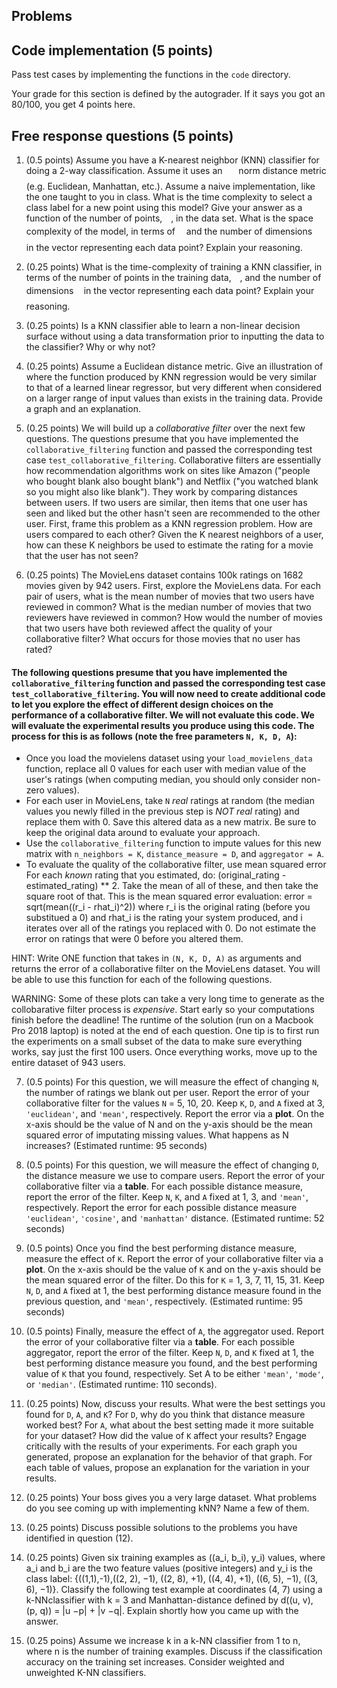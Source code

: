 ## Problems

## Code implementation (5 points)
Pass test cases by implementing the functions in the `code` directory.

Your grade for this section is defined by the autograder. If it says you got an 80/100,
you get 4 points here.

## Free response questions (5 points)

1. (0.5 points) Assume you have a K-nearest neighbor (KNN) classifier for doing a 2-way classification. Assume it uses an <img src="/tex/09af92d48ab87fa468ebde78082d1091.svg?invert_in_darkmode&sanitize=true&sanitize=true" align=middle width=17.96371994999999pt height=22.465723500000017pt/> norm distance metric (e.g. Euclidean, Manhattan, etc.). Assume a naive implementation, like the one taught to you in class. What is the time complexity to select a class label for a new point using this model? Give your answer as a function of the number of points, <img src="/tex/55a049b8f161ae7cfeb0197d75aff967.svg?invert_in_darkmode&sanitize=true&sanitize=true" align=middle width=9.86687624999999pt height=14.15524440000002pt/>, in the data set. What is the space complexity of the model, in terms of <img src="/tex/55a049b8f161ae7cfeb0197d75aff967.svg?invert_in_darkmode&sanitize=true&sanitize=true" align=middle width=9.86687624999999pt height=14.15524440000002pt/> and the number of dimensions <img src="/tex/2103f85b8b1477f430fc407cad462224.svg?invert_in_darkmode&sanitize=true&sanitize=true" align=middle width=8.55596444999999pt height=22.831056599999986pt/> in the vector representing each data point? Explain your reasoning. 

2. (0.25 points) What is the time-complexity of training a KNN classifier, in terms of the number of points in the training data, <img src="/tex/55a049b8f161ae7cfeb0197d75aff967.svg?invert_in_darkmode&sanitize=true&sanitize=true" align=middle width=9.86687624999999pt height=14.15524440000002pt/>, and the number of dimensions <img src="/tex/2103f85b8b1477f430fc407cad462224.svg?invert_in_darkmode&sanitize=true&sanitize=true" align=middle width=8.55596444999999pt height=22.831056599999986pt/> in the vector representing each data point? Explain your reasoning.

3. (0.25 points) Is a KNN classifier able to learn a non-linear decision surface without using a data transformation prior to inputting the data to the classifier? Why or why not? 

4. (0.25 points) Assume a Euclidean distance metric. Give an illustration of where the function produced by KNN regression would be very similar to that of a learned linear regressor, but very different when considered on a larger range of input values than exists in the training data. Provide a graph and an explanation. 

5. (0.25 points) We will build up a *collaborative filter* over the next few questions. The questions presume that you have implemented the `collaborative_filtering` function and passed the corresponding test case `test_collaborative_filtering`. Collaborative filters are essentially how recommendation algorithms work on sites like Amazon ("people who bought blank also bought blank") and Netflix ("you watched blank so you might also like blank"). They work by comparing distances between users. If two users are similar, then items that one user has seen and liked but the other hasn't seen are recommended to the other user. First, frame this problem as a KNN regression problem. How are users compared to each other? Given the K nearest neighbors of a user, how can these K neighbors be used to estimate the rating for a movie that the user has not seen?

6. (0.25 points) The MovieLens dataset contains 100k ratings on 1682 movies given by 942 users. First, explore the MovieLens data. For each pair of users, what is the mean number of movies that two users have reviewed in common? What is the median number of movies that two reviewers have reviewed in common? How would the number of movies that two users have both reviewed affect the quality of your collaborative filter? What occurs for those movies that no user has rated? 

#### The following questions presume that you have implemented the `collaborative_filtering` function and passed the corresponding test case `test_collaborative_filtering`. You will now need to create additional code to let you explore the effect of different design choices on the performance of a collaborative filter. We will not evaluate this code. We will evaluate the experimental results you produce using this code. The process for this is as follows (note the free parameters `N, K, D, A`):
   * Once you load the movielens dataset using your `load_movielens_data` function, replace all 0 values for each user with median value of the user's ratings (when computing median, you should only consider non-zero values).
   * For each user in MovieLens, take `N` *real* ratings at random (the median values you newly filled in the previous step is *NOT real* rating) and replace them with 0. Save this altered data as a new matrix. Be sure to keep the original data around to evaluate your approach.
   * Use the `collaborative_filtering` function to impute values for this new matrix with `n_neighbors = K`, `distance_measure = D`, and `aggregator = A`. 
   * To evaluate the quality of the collaborative filter, use mean squared error For each *known* rating that you estimated, do: (original_rating - estimated_rating) ** 2. Take the mean of all of these, and then take the square root of that. This is the mean squared error evaluation: error = sqrt(mean((r_i - rhat_i)^2))  where r_i is the original rating (before you substitued a 0) and rhat_i is the rating your system produced, and i iterates over all of the ratings you replaced with 0. Do not estimate the error on ratings that were 0 before you altered them.

   HINT: Write ONE function that takes in `(N, K, D, A)` as arguments and returns the error of a collaborative filter on the MovieLens dataset. You will be able to use this function for each of the following questions.

   WARNING: Some of these plots can take a very long time to generate as the collobarative filter process is *expensive*. Start early so your computations finish before the deadline! The runtime of the solution (run on a Macbook Pro 2018 laptop) is noted at the end of each question. One tip is to first run the experiments on a small subset of the data to make sure everything works, say just the first 100 users. Once everything works, move up to the entire dataset of 943 users.
 
7.  (0.5 points) For this question, we will measure the effect of changing `N`, the number of ratings we blank out per user. Report the error of your collaborative filter for the values `N` = 5, 10, 20. Keep `K`, `D`, and `A` fixed at 3, `'euclidean'`, and `'mean'`, respectively. Report the error via a **plot**. On the x-axis should be the value of N and on the y-axis should be the mean squared error of imputating missing values. What happens as N increases? (Estimated runtime: 95 seconds)

8. (0.5 points) For this question, we will measure the effect of changing `D`, the distance measure we use to compare users. Report the error of your collaborative filter via a **table**. For each possible distance measure, report the error of the filter. Keep `N`, `K`, and `A` fixed at 1, 3, and `'mean'`, respectively. Report the error for each possible distance measure `'euclidean'`, `'cosine'`, and `'manhattan'` distance. (Estimated runtime: 52 seconds)
    
9. (0.5 points) Once you find the best performing distance measure, measure the effect of `K`. Report the error of your collaborative filter via a **plot**. On the x-axis should be the value of `K` and on the y-axis should be the mean squared error of the filter. Do this for `K` = 1, 3, 7, 11, 15, 31. Keep `N`, `D`, and `A` fixed at 1, the best performing distance measure found in the previous question, and `'mean'`, respectively. (Estimated runtime: 95 seconds)
    
10. (0.5 points) Finally, measure the effect of `A`, the aggregator used. Report the error of your collaborative filter via a **table**. For each possible aggregator, report the error of the filter. Keep `N`, `D`, and `K` fixed at 1, the best performing distance measure you found, and the best performing value of `K` that you found, respectively. Set A to be either `'mean'`, `'mode'`, or `'median'`. (Estimated runtime: 110 seconds). 
  
11. (0.25 points) Now, discuss your results. What were the best settings you found for `D`, `A`, and `K`? For `D`, why do you think that distance measure worked best? For `A`, what about the best setting made it more suitable for your dataset? How did the value of `K` affect your results? Engage critically with the results of your experiments. For each graph you generated, propose an explanation for the behavior of that graph. For each table of values, propose an explanation for the variation in your results.

 12. (0.25 points) Your boss gives you a very large dataset. What problems do you see coming up with implementing kNN? Name a few of them.
 
 13. (0.25 points) Discuss possible solutions to the problems you have identified in question (12).
 
 14. (0.25 points) Given six training examples as ((a_i, b_i), y_i) values, where a_i and b_i are the two feature values (positive integers) and y_i is the class label: {((1,1),-1),((2, 2), −1), ((2, 8), +1), ((4, 4), +1), ((6, 5), −1), ((3, 6), −1)}. Classify the following test example at coordinates (4, 7) using a k-NNclassifier with k = 3 and Manhattan-distance defined by d((u, v), (p, q)) = |u −p| + |v −q|. Explain shortly how you came up with the answer.
 
 15. (0.25 poins) Assume we increase k in a k-NN classifier from 1 to n, where n is the number of training examples. Discuss if the classification accuracy on the training set increases. Consider weighted and unweighted K-NN classifiers.

